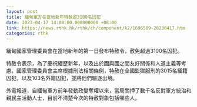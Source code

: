 ```yaml
---
layout: post
title: 緬甸軍方在當地新年特赦逾3100名囚犯
date: 2023-04-17 14:08:00.000000000 +08:00
link: https://news.rthk.hk/rthk/ch/component/k2/1696589-20230417.htm
categories: rthk
---
```


緬甸國家管理委員會在當地新年的第一日發布特赦令，赦免超過3100名囚犯。

特赦令表示，為了慶祝緬歷新年，以及出於國與國之間友好關係和人道主義等考慮，國家管理委員會主席根據刑法相關條例，特赦在全國監獄服刑的3015名緬籍囚犯，以及103名外籍囚犯，並將他們驅逐出境。

外電報道，自緬甸軍方前年發動政變奪權以來，當局關押了數千名反對軍方統治和親民主活動人士，目前不清楚今次的特赦對象包括哪些人。
